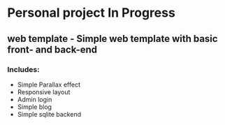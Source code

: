 # Personal project In Progress

## web template - Simple web template with basic front- and back-end



### Includes:
* Simple Parallax effect
* Responsive layout
* Admin login
* Simple blog
* Simple sqlite backend
